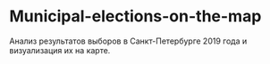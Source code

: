 # Municipal-elections-on-the-map

Анализ  результатов  выборов  в  Санкт-Петербурге  2019 года и визуализация их на карте. 
